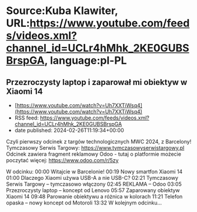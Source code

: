 # Source:Kuba Klawiter, URL:https://www.youtube.com/feeds/videos.xml?channel_id=UCLr4hMhk_2KE0GUBSBrspGA, language:pl-PL

## Przezroczysty laptop i zaparował mi obiektyw w Xiaomi 14
 - [https://www.youtube.com/watch?v=Uh7XXTiWsq4](https://www.youtube.com/watch?v=Uh7XXTiWsq4)
 - RSS feed: https://www.youtube.com/feeds/videos.xml?channel_id=UCLr4hMhk_2KE0GUBSBrspGA
 - date published: 2024-02-26T11:19:34+00:00

Czyli pierwszy odcinek z targów technologicznych MWC 2024, z Barcelony!
Tymczasowy Serwis Targowy: https://www.tymczasowyserwistargowy.pl
Odcinek zawiera fragment reklamowy Odoo - tutaj o platformie możecie poczytać więcej:  https://www.odoo.com/r/5zy 

W odcinku:
00:00 Witajcie w Barcelonie!
00:19 Nowy smartfon Xiaomi 14
01:00 Dlaczego Xiaomi używa USB-A a nie USB-C?
02:21 Tymczasowy Serwis Targowy – tymczasowo włączony
02:45 REKLAMA – Odoo
03:05 Przezroczysty laptop – koncept od Lenovo
05:57 Zaparowany obiektyw Xiaomi 14
09:48 Parowanie obiektywu a różnica w kolorach 
11:21 Telefon opaska – nowy koncept od Motoroli
13:32 W kolejnym odcinku…

